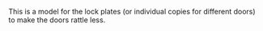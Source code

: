 This is a model for the lock plates (or individual copies for different doors) to make the doors rattle less.
